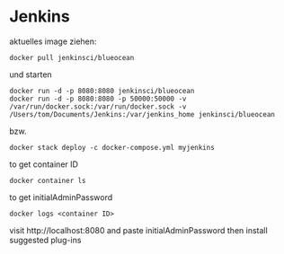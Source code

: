 # Jenkins

aktuelles image ziehen:

	docker pull jenkinsci/blueocean

und starten

	docker run -d -p 8080:8080 jenkinsci/blueocean
	docker run -d -p 8080:8080 -p 50000:50000 -v /var/run/docker.sock:/var/run/docker.sock -v /Users/tom/Documents/Jenkins:/var/jenkins_home jenkinsci/blueocean

bzw.

	docker stack deploy -c docker-compose.yml myjenkins

to get container ID

	docker container ls

to get initialAdminPassword

	docker logs <container ID>

visit http://localhost:8080 and paste initialAdminPassword
then install suggested plug-ins



